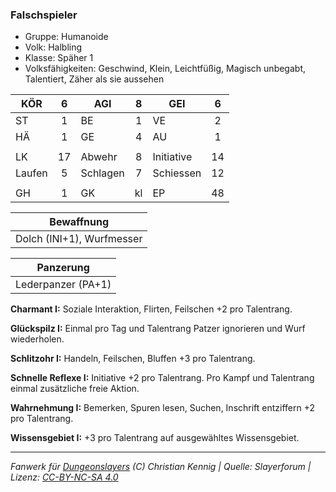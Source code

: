 ### Falschspieler

- Gruppe: Humanoide
- Volk: Halbling
- Klasse: Späher 1
- Volksfähigkeiten: Geschwind, Klein, Leichtfüßig, Magisch unbegabt, Talentiert, Zäher als sie aussehen

| KÖR    |  6  | AGI      |  8  | GEI        |  6  |
| ------ | :-: | -------- | :-: | ---------- | :-: |
| ST     |  1  | BE       |  1  | VE         |  2  |
| HÄ     |  1  | GE       |  4  | AU         |  1  |
|        |     |          |     |            |     |
| LK     | 17  | Abwehr   |  8  | Initiative | 14  |
| Laufen |  5  | Schlagen |  7  | Schiessen  | 12  |
|        |     |          |     |            |     |
| GH     |  1  | GK       | kl  | EP         | 48  |

|        Bewaffnung         |
| :-----------------------: |
| Dolch (INI+1), Wurfmesser |

|     Panzerung      |
| :----------------: |
| Lederpanzer (PA+1) |

**Charmant I:** Soziale Interaktion, Flirten, Feilschen +2 pro Talentrang.

**Glückspilz I:** Einmal pro Tag und Talentrang Patzer ignorieren und Wurf wiederholen.

**Schlitzohr I:** Handeln, Feilschen, Bluffen +3 pro Talentrang.

**Schnelle Reflexe I:** Initiative +2 pro Talentrang. Pro Kampf und Talentrang einmal zusätzliche freie Aktion.

**Wahrnehmung I:** Bemerken, Spuren lesen, Suchen, Inschrift entziffern +2 pro Talentrang.

**Wissensgebiet I:** +3 pro Talentrang auf ausgewähltes Wissensgebiet.

---

_Fanwerk für [Dungeonslayers](https://www.dungeonslayers.net/) (C) Christian Kennig | Quelle: Slayerforum | Lizenz: [CC-BY-NC-SA 4.0](https://creativecommons.org/licenses/by-nc-sa/4.0/deed.de)_
